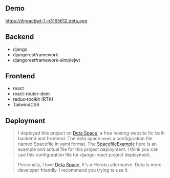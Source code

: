 ## Demo

https://djreactjwt-1-n3165612.deta.app

## Backend

- django
- djangorestframework
- djangorestframework-simplejwt

## Frontend

- react
- react-router-dom
- redux-toolkit (RTK)
- TailwindCSS

## Deployment

> I deployed this project on [Deta Space](https://deta.space/), a free hosting website for both backend and frontend. The deta space uses a configuration file named Spacefile in yaml format. The [SpacefileExample](https://github.com/crazy-man22/django-react-jwt-auth/blob/main/SpacefileExample) here is an example and actual file for this project deployment. I think you can use this configuration file for django-react project deployment.

> Personally, I love [Deta Space](https://deta.space/), It's a Heroku alternative. Deta is more developer friendly. I recommend you trying to use it.
